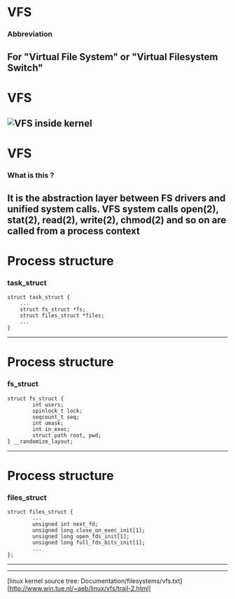 # VFS
### Abbreviation
For "Virtual File System" or "Virtual Filesystem Switch"
---
# VFS
![VFS inside kernel](https://upload.wikimedia.org/wikipedia/commons/3/30/IO_stack_of_the_Linux_kernel.svg)
---

# VFS
### What is this ?
It is the abstraction layer between FS drivers and unified system calls.
VFS system calls open(2), stat(2), read(2), write(2), chmod(2) and so
on are called from a process context
---

# Process structure
### task_struct

```
struct task_struct {
    ...
    struct fs_struct *fs;
    struct files_struct *files;
    ...
}
```
---

# Process structure
### fs_struct
```
struct fs_struct {
        int users;
        spinlock_t lock;
        seqcount_t seq;
        int umask;
        int in_exec;
        struct path root, pwd;
} __randomize_layout;

```
---

# Process structure
### files_struct
```
struct files_struct {
        ...
        unsigned int next_fd;
        unsigned long close_on_exec_init[1];
        unsigned long open_fds_init[1];
        unsigned long full_fds_bits_init[1];
        ...
};

```
---
 
---
[linux kernel source tree: Documentation/filesystems/vfs.txt]
[http://www.win.tue.nl/~aeb/linux/vfs/trail-2.html]
